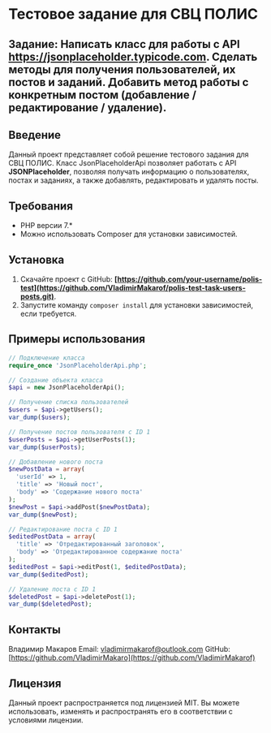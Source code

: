 # Тестовое задание для СВЦ ПОЛИС

## Задание: Написать класс для работы с API **https://jsonplaceholder.typicode.com**. Сделать методы для получения пользователей, их постов и заданий. Добавить метод работы с конкретным постом (добавление / редактирование / удаление).

## Введение

Данный проект представляет собой решение тестового задания для СВЦ ПОЛИС. Класс JsonPlaceholderApi позволяет работать с API **JSONPlaceholder**, позволяя получать информацию о пользователях, постах и заданиях, а также добавлять, редактировать и удалять посты.

## Требования

- PHP версии 7.*
- Можно использовать Composer для установки зависимостей.

## Установка

1. Скачайте проект с GitHub: **[https://github.com/your-username/polis-test](https://github.com/VladimirMakarof/polis-test-task-users-posts.git)**.
2. Запустите команду `composer install` для установки зависимостей, если требуется.

## Примеры использования

```php
// Подключение класса 
require_once 'JsonPlaceholderApi.php';

// Создание объекта класса
$api = new JsonPlaceholderApi();

// Получение списка пользователей
$users = $api->getUsers();
var_dump($users);

// Получение постов пользователя с ID 1
$userPosts = $api->getUserPosts(1);
var_dump($userPosts);

// Добавление нового поста
$newPostData = array(
  'userId' => 1,
  'title' => 'Новый пост',
  'body' => 'Содержание нового поста'
);
$newPost = $api->addPost($newPostData);
var_dump($newPost);

// Редактирование поста с ID 1  
$editedPostData = array(
  'title' => 'Отредактированный заголовок',
  'body' => 'Отредактированное содержание поста'  
);
$editedPost = $api->editPost(1, $editedPostData);
var_dump($editedPost);

// Удаление поста с ID 1
$deletedPost = $api->deletePost(1);
var_dump($deletedPost);
```
## Контакты
Владимир Макаров
Email: vladimirmakarof@outlook.com
GitHub: [https://github.com/VladimirMakaro](https://github.com/VladimirMakarof)
## Лицензия
Данный проект распространяется под лицензией MIT. Вы можете использовать, изменять и распространять его в соответствии с условиями лицензии.
